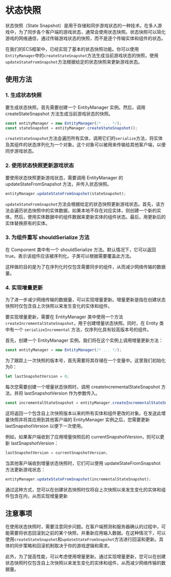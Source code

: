 # 状态快照

状态快照（State Snapshot）是用于存储和同步游戏状态的一种技术。在多人游戏中，为了同步各个客户端的游戏状态，通常会使用状态快照。状态快照可以简化游戏的网络通信，通过传输游戏状态的快照，而不是逐个传输实体和组件的状态。

在我们的ECS框架中，已经实现了基本的状态快照功能。你可以使用`EntityManager`中的`createStateSnapshot`方法生成当前游戏状态的快照，使用`updateStateFromSnapshot`方法根据给定的状态快照来更新游戏状态。

## 使用方法

### 1. 生成状态快照

要生成状态快照，首先需要创建一个 EntityManager 实例。然后，调用 createStateSnapshot 方法生成当前游戏状态的快照。

```typescript
const entityManager = new EntityManager(/* ... */);
const stateSnapshot = entityManager.createStateSnapshot();
```

`createStateSnapshot`方法会遍历所有实体，调用它们的`serialize`方法，将实体及其组件的状态序列化为一个对象。这个对象可以被用来传输给其他客户端，以便同步游戏状态。

### 2. 使用状态快照更新游戏状态

要使用状态快照更新游戏状态，需要调用 EntityManager 的 updateStateFromSnapshot 方法，并传入状态快照。

```typescript
entityManager.updateStateFromSnapshot(stateSnapshot);
```

`updateStateFromSnapshot`方法会根据给定的状态快照更新游戏状态。首先，该方法会遍历状态快照中的实体数据，如果本地不存在对应实体，则创建一个新的实体。然后，使用实体数据中的组件数据来更新实体的组件状态。最后，用更新后的实体替换原有的实体。


### 3. 为组件重写 shouldSerialize 方法

在 Component 类中有一个 shouldSerialize 方法。默认情况下，它可以返回 true，表示该组件应该被序列化。子类可以根据需要覆盖此方法。

这样做的目的是为了在序列化时仅包含需要同步的组件，从而减少网络传输的数据量。

### 4. 实现增量更新

为了进一步减少网络传输的数据量，可以实现增量更新。增量更新是指在创建状态快照时仅包含自上次快照以来发生变化的实体和组件。

要实现增量更新，需要在 EntityManager 类中使用一个方法 `createIncrementalStateSnapshot`，用于创建增量状态快照。同时，在 Entity 类中有一个 `serializeIncremental` 方法，仅序列化具有较高版本号的组件。

首先，创建一个 EntityManager 实例。我们将在这个实例上调用增量更新方法：

```ts
const entityManager = new EntityManager(/* ... */);
```

为了跟踪上一次快照的版本号，首先需要将其存储在一个变量中。这里我们初始化为0：

```ts
let lastSnapshotVersion = 0;
```

每次您需要创建一个增量状态快照时，调用 createIncrementalStateSnapshot 方法，并将 lastSnapshotVersion 作为参数传入。

```ts
const incrementalStateSnapshot = entityManager.createIncrementalStateSnapshot(lastSnapshotVersion);
```

这将返回一个包含自上次快照版本以来的所有实体和组件更改的对象。在发送此增量快照并将其应用到其他客户端的 EntityManager 实例之后，您需要更新 lastSnapshotVersion 以便下一次使用。

例如，如果客户端收到了应用增量快照后的 currentSnapshotVersion，则可以更新 lastSnapshotVersion：

```ts
lastSnapshotVersion = currentSnapshotVersion;
```

当其他客户端收到增量状态快照时，它们可以使用 updateStateFromSnapshot 方法更新游戏状态：

```ts
entityManager.updateStateFromSnapshot(incrementalStateSnapshot);
```

通过这种方式，您可以在创建状态快照时仅将自上次快照以来发生变化的实体和组件包含在内，从而实现增量更新

## 注意事项

在使用状态快照时，需要注意同步问题。在客户端预测和服务器确认的过程中，可能需要将状态回滚到之前的某个快照，并重新应用输入数据。在这种情况下，可以使用`createStateSnapshot`和`updateStateFromSnapshot`方法进行回滚和更新。具体的同步策略和回滚机制取决于你的游戏逻辑和需求。

此外，为了提高性能，可以考虑使用增量更新。通过实现增量更新，您可以在创建状态快照时仅包含自上次快照以来发生变化的实体和组件，从而减少网络传输的数据量。
